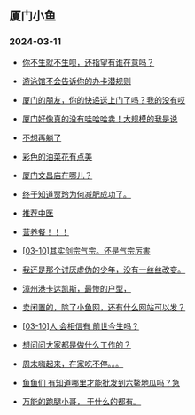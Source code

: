 ## 厦门小鱼 
### 2024-03-11

+ [你不生就不生呗，还指望有谁在意吗？](http://bbs.xmfish.com/read-htm-tid-18158219.html)

+ [游泳馆不会告诉你的办卡潜规则](http://bbs.xmfish.com/read-htm-tid-18158260.html)

+ [厦门的朋友，你的快递送上门了吗？我的没有哎](http://bbs.xmfish.com/read-htm-tid-18158327.html)

+ [厦门好像真的没有哇哈哈卖！大规模的我是说](http://bbs.xmfish.com/read-htm-tid-18158329.html)

+ [不想再躺了](http://bbs.xmfish.com/read-htm-tid-18158254.html)

+ [彩色的油菜花有点美](http://bbs.xmfish.com/read-htm-tid-18158266.html)

+ [厦门文昌庙在哪儿？](http://bbs.xmfish.com/read-htm-tid-18158319.html)

+ [终于知道贾玲为何减肥成功了。](http://bbs.xmfish.com/read-htm-tid-18158262.html)

+ [推荐中医](http://bbs.xmfish.com/read-htm-tid-18158353.html)

+ [营养餐！！！](http://bbs.xmfish.com/read-htm-tid-18158465.html)

+ [[03-10]其实剑宗气宗。还是气宗厉害](http://bbs.xmfish.com/read-htm-tid-18158249.html)

+ [我还是那个讨厌虚伪的少年，没有一丝丝改变。](http://bbs.xmfish.com/read-htm-tid-18158415.html)

+ [漳州港卡达凯斯，最惨的户型，](http://bbs.xmfish.com/read-htm-tid-18158495.html)

+ [卖闲置的，除了小鱼网，还有什么网站可以发？](http://bbs.xmfish.com/read-htm-tid-18158432.html)

+ [[03-10]人 会相信有 前世今生吗？](http://bbs.xmfish.com/read-htm-tid-18158388.html)

+ [想问问大家都是做什么工作的？](http://bbs.xmfish.com/read-htm-tid-18158549.html)

+ [周末嗨起来，在家吃不停。。。](http://bbs.xmfish.com/read-htm-tid-18158389.html)

+ [鱼鱼们 有知道哪里才能批发到六鳌地瓜吗？急](http://bbs.xmfish.com/read-htm-tid-18158363.html)

+ [万能的跑腿小哥，
干什么的都有。](http://bbs.xmfish.com/read-htm-tid-18158444.html)

